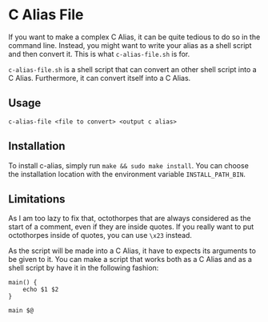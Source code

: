 # C Alias File

If you want to make a complex C Alias, it can be quite tedious to do so in the command line. Instead, you might want to write your alias as a shell script and then convert it. This is what `c-alias-file.sh` is for.

`c-alias-file.sh` is a shell script that can convert an other shell script into a C Alias. Furthermore, it can convert itself into a C Alias.

## Usage

```
c-alias-file <file to convert> <output c alias>
```

## Installation

To install c-alias, simply run `make && sudo make install`. You can choose the installation location with the environment variable `INSTALL_PATH_BIN`.

## Limitations

As I am too lazy to fix that, octothorpes that are always considered as the start of a comment, even if they are inside quotes. If you really want to put octothorpes inside of quotes, you can use `\x23` instead.

As the script will be made into a C Alias, it have to expects its arguments to be given to it. You can make a script that works both as a C Alias and as a shell script by have it in the following fashion:

```shell
main() {
    echo $1 $2
}

main $@
```

